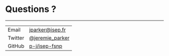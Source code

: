 # Questions ?

---

|            |                                                                              |
| ------- | ----------------------------------------------------- |
| Email   | [jparker@isep.fr](jparker@isep.fr)                               |
| Twitter | [@jeremie_parker](https://twitter.com/jeremie_parker) |
| GitHub | [p-j/isep-fsnp](https://github.com/p-j)                        |
